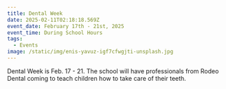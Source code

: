 ```yaml
---
title: Dental Week
date: 2025-02-11T02:18:18.569Z
event_date: February 17th - 21st, 2025
event_time: During School Hours
tags:
  - Events
image: /static/img/enis-yavuz-igf7cfwgjti-unsplash.jpg
---
```


Dental Week is Feb. 17 - 21. The school will have professionals from Rodeo Dental coming to teach children how to take care of their teeth.